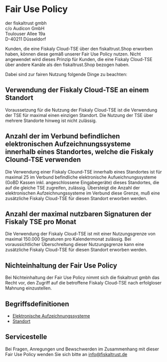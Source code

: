 # Fair Use Policy

der fiskaltrust gmbh<br/>
c/o Audicon GmbH<br/>
Toulouser Allee 19a<br/>
D-40211 Düsseldorf<br/>



Kunden, die eine Fiskaly Cloud-TSE über den fiskaltrust.Shop erworben haben, können diese gemäß unserer Fair Use Policy nutzen. Nicht angewendet wird dieses Prinzip für Kunden, die eine Fiskaly Cloud-TSE über andere Kanäle als den fiskaltrust.Shop bezogen haben.

Dabei sind zur fairen Nutzung folgende Dinge zu beachten:

## Verwendung der Fiskaly Cloud-TSE an einem Standort

Voraussetzung für die Nutzung der Fiskaly Cloud-TSE ist die Verwendung der TSE für maximal einen einzigen Standort. Die Nutzung der TSE über mehrere Standorte hinweg ist nicht zulässig. 

## Anzahl der im Verbund befindlichen elektronischen Aufzeichnungssysteme innerhalb eines Standortes, welche die Fiskaly Clound-TSE verwenden

Die Verwendung einer Fiskaly Clound-TSE innerhalb eines Standortes ist für maximal 25 im Verbund befindliche elektronische Aufueichnungssysteme (GoBD Kassen inkl. angeschlossene Eingabegeräte) dieses Standortes, die auf die gleiche TSE zugreifen, zulässig. Übersteigt die Anzahl der elektronischen Aufzeichnungssysteme im Verbund diese Grenze, muß eine zusätzliche Fiskaly Cloud-TSE für diesen Standort erworben werden.

## Anzahl der maximal nutzbaren Signaturen der Fiskaly TSE pro Monat

Die Verwendung der Fiskaly Cloud-TSE ist mit einer Nutzungsgrenze von maximal 150.000 Signaturen pro Kalendermonat zulässig. Bei voraussichtlicher Überschreitung dieser Nutzungsgrenze kann eine zusätzliche Fiskaly Cloud-TSE für diesen Standort erworben werden.

## Nichteinhaltung der Fair Use Policy

Bei Nichteinhaltung der Fair Use Policy nimmt sich die fiskaltrust gmbh das Recht vor, den Zugriff auf die betroffene Fiskaly Cloud-TSE nach erfolgloser Mahnung einzustellen.

## Begriffsdefinitionen

- [Elektronische Aufzeichnungssysteme](../glossar/README.md#elektronisches-aufzeichnungssystem-kasse-registrierkasse-kassensystem-possystem-eingabestation-terminal)
- [Standort](../glossar/README.md#standort-outlet)

## Servicestelle

Bei Fragen, Anregungen und Bewschwerden im Zusammenhang mit dieser Fair Use Policy wenden Sie sich bitte an info@fiskaltrust.de

